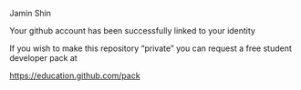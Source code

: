 Jamin Shin

Your github account has been successfully linked to your identity

If you wish to make this repository “private” you can request a free student developer pack at

https://education.github.com/pack
